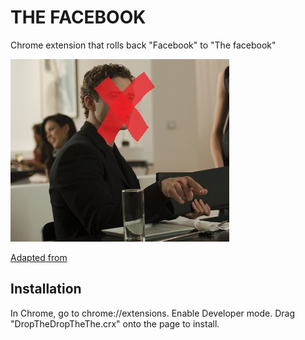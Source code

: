**THE** FACEBOOK
================

Chrome extension that rolls back "Facebook" to "The facebook"

![](sean.jpeg)

[Adapted from](https://github.com/panicsteve/cloud-to-butt)

Installation
------------

In Chrome, go to chrome://extensions. Enable Developer mode. Drag "DropTheDropTheThe.crx" onto the page to install.
